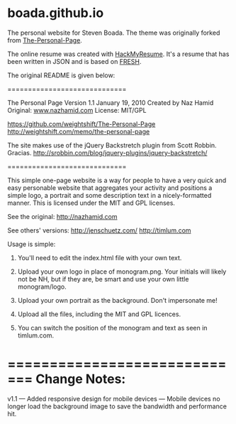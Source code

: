 # boada.github.io
The personal website for Steven Boada. The theme was originally forked from [The-Personal-Page](https://github.com/weightshift/The-Personal-Page).

The online resume was created with [HackMyResume](https://github.com/hacksalot/HackMyResume). It's a resume that has been written in JSON and is based on [FRESH](https://github.com/fresh-standard/fresh-resume-schema).

The original README is given below:

=============================

The Personal Page
Version 1.1
January 19, 2010
Created by Naz Hamid
Original: www.nazhamid.com
License: MIT/GPL

https://github.com/weightshift/The-Personal-Page
http://weightshift.com/memo/the-personal-page

The site makes use of the jQuery Backstretch plugin
from Scott Robbin. Gracias.
http://srobbin.com/blog/jquery-plugins/jquery-backstretch/

=============================

This simple one-page website is a way for people to have a very quick and easy personable website that aggregates your activity and positions a simple logo, a portrait and some description text in a nicely-formatted manner. This is licensed under the MIT and GPL licenses.

See the original: http://nazhamid.com

See others' versions:
http://jenschuetz.com/
http://timlum.com

Usage is simple:

1) You'll need to edit the index.html file with your own text.

2) Upload your own logo in place of monogram.png. Your initials will likely not be NH, but if they are, be smart and use your own little monogram/logo.

3) Upload your own portrait as the background. Don't impersonate me!

4) Upload all the files, including the MIT and GPL licences.

5) You can switch the position of the monogram and text as seen in timlum.com.

=============================
Change Notes:
=============================

v1.1
— Added responsive design for mobile devices
— Mobile devices no longer load the background image to save the bandwidth and performance hit.
